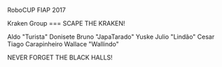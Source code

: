 RoboCUP FIAP 2017

Kraken Group === SCAPE THE KRAKEN!

Aldo "Turista" Donisete
Bruno "JapaTarado" Yuske
Julio "Lindão" Cesar
Tiago Carapinheiro
Wallace "Wallindo" 

NEVER FORGET THE BLACK HALLS!